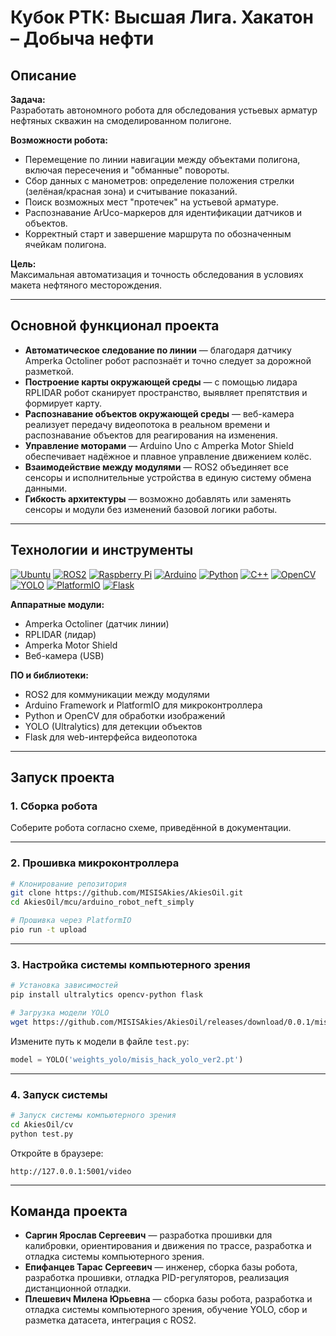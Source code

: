 # Кубок РТК: Высшая Лига. Хакатон – Добыча нефти

## Описание

**Задача:**  
Разработать автономного робота для обследования устьевых арматур нефтяных скважин на смоделированном полигоне.

**Возможности робота:**
- Перемещение по линии навигации между объектами полигона, включая пересечения и "обманные" повороты.
- Сбор данных с манометров: определение положения стрелки (зелёная/красная зона) и считывание показаний.
- Поиск возможных мест "протечек" на устьевой арматуре.
- Распознавание ArUco-маркеров для идентификации датчиков и объектов.
- Корректный старт и завершение маршрута по обозначенным ячейкам полигона.

**Цель:**  
Максимальная автоматизация и точность обследования в условиях макета нефтяного месторождения.

---

## Основной функционал проекта

- **Автоматическое следование по линии** — благодаря датчику Amperka Octoliner робот распознаёт и точно следует за дорожной разметкой.
- **Построение карты окружающей среды** — с помощью лидара RPLIDAR робот сканирует пространство, выявляет препятствия и формирует карту.
- **Распознавание объектов окружающей среды** — веб-камера реализует передачу видеопотока в реальном времени и распознавание объектов для реагирования на изменения.
- **Управление моторами** — Arduino Uno с Amperka Motor Shield обеспечивает надёжное и плавное управление движением колёс.
- **Взаимодействие между модулями** — ROS2 объединяет все сенсоры и исполнительные устройства в единую систему обмена данными.
- **Гибкость архитектуры** — возможно добавлять или заменять сенсоры и модули без изменений базовой логики работы.

---

## Технологии и инструменты

[![Ubuntu](https://img.shields.io/badge/Ubuntu-24.04-E95420?logo=ubuntu)](https://ubuntu.com/)
[![ROS2](https://img.shields.io/badge/ROS2-Iron-22314E?logo=ros&logoColor=white)](https://ros.org/)
[![Raspberry Pi](https://img.shields.io/badge/Raspberry%20Pi-5-C51A4A?logo=raspberrypi&logoColor=white)](https://www.raspberrypi.com/)
[![Arduino](https://img.shields.io/badge/Arduino-Uno-008184?logo=arduino&logoColor=white)](https://www.arduino.cc/)
[![Python](https://img.shields.io/badge/Python-3.10-3776AB?logo=python&logoColor=white)](https://www.python.org/)
[![C++](https://img.shields.io/badge/C++-17-00599C?logo=c%2B%2B&logoColor=white)](https://isocpp.org/)
[![OpenCV](https://img.shields.io/badge/OpenCV-4.x-5C3EE8?logo=opencv&logoColor=white)](https://opencv.org/)
[![YOLO](https://img.shields.io/badge/YOLO-v8-00BCD4?logo=yolo&logoColor=white)](https://github.com/ultralytics/ultralytics)
[![PlatformIO](https://img.shields.io/badge/PlatformIO-IDE-FFA500?logo=platformio&logoColor=white)](https://platformio.org/)
[![Flask](https://img.shields.io/badge/Flask-2.3-000000?logo=flask&logoColor=white)](https://flask.palletsprojects.com/)

**Аппаратные модули:**  
- Amperka Octoliner (датчик линии)  
- RPLIDAR (лидар)  
- Amperka Motor Shield  
- Веб-камера (USB)

**ПО и библиотеки:**  
- ROS2 для коммуникации между модулями  
- Arduino Framework и PlatformIO для микроконтроллера  
- Python и OpenCV для обработки изображений  
- YOLO (Ultralytics) для детекции объектов  
- Flask для web-интерфейса видеопотока  

---

## Запуск проекта

### 1. Сборка робота

Соберите робота согласно схеме, приведённой в документации.

---

### 2. Прошивка микроконтроллера

```bash
# Клонирование репозитория
git clone https://github.com/MISISAkies/AkiesOil.git
cd AkiesOil/mcu/arduino_robot_neft_simply

# Прошивка через PlatformIO
pio run -t upload
```

---

### 3. Настройка системы компьютерного зрения

```bash
# Установка зависимостей
pip install ultralytics opencv-python flask

# Загрузка модели YOLO
wget https://github.com/MISISAkies/AkiesOil/releases/download/0.0.1/misis_hack_yolo_ver2.pt -P weights_yolo/
```

Измените путь к модели в файле `test.py`:

```python
model = YOLO('weights_yolo/misis_hack_yolo_ver2.pt')
```

---

### 4. Запуск системы

```bash
# Запуск системы компьютерного зрения
cd AkiesOil/cv
python test.py
```

Откройте в браузере:
```
http://127.0.0.1:5001/video
```

---

## Команда проекта

- **Саргин Ярослав Сергеевич** — разработка прошивки для калибровки, ориентирования и движения по трассе, разработка и отладка системы компьютерного зрения.
- **Епифанцев Тарас Сергеевич** — инженер, сборка базы робота, разработка прошивки, отладка PID-регуляторов, реализация дистанционной отладки.
- **Плешевич Милена Юрьевна** — сборка базы робота, разработка и отладка системы компьютерного зрения, обучение YOLO, сбор и разметка датасета, интеграция с ROS2.

